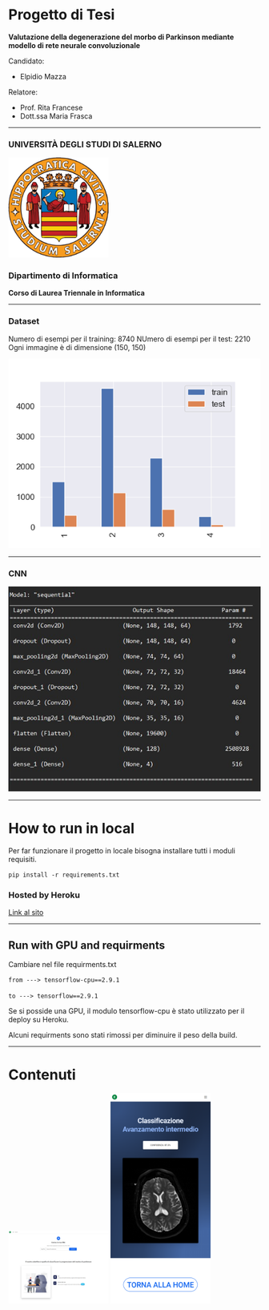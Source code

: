 # Progetto di Tesi

**Valutazione della degenerazione del
morbo di Parkinson mediante modello
di rete neurale convoluzionale**

Candidato:
* Elpidio Mazza

Relatore: 
* Prof. Rita Francese
* Dott.ssa Maria Frasca
---

### **UNIVERSITÀ DEGLI STUDI DI SALERNO**

<img src="./images_repo/unisa-1.jpg" width="200" />

### **Dipartimento di Informatica**

**Corso di Laurea Triennale in Informatica**

---

### Dataset

Numero di esempi per il training: 8740
NUmero di esempi per il test: 2210
Ogni immagine è di dimensione (150, 150)

![](images_repo/Figure_last_divisone_4_classi_numero_esempi.png)


---

### CNN

![](images_repo/modelSummary.jpg)


---

# How to run in local

Per far funzionare il progetto in locale bisogna installare tutti i moduli requisiti.

```
pip install -r requirements.txt
```


### Hosted by Heroku

[Link al sito](https://app-cnn-flask.herokuapp.com/)

---

## Run with GPU and requirments

Cambiare nel file requirments.txt

```
from ---> tensorflow-cpu==2.9.1

to ---> tensorflow==2.9.1
```

Se si posside una GPU, il modulo tensorflow-cpu è stato utilizzato per il deploy su Heroku.

Alcuni requirments sono stati rimossi per diminuire il peso della build.

---

# Contenuti

<div>
<p float="left">
  <img src=".\images_repo\Classifier-parkinson-disease.png" width="200" /> 
  <img src=".\images_repo\Classifier2.png" width="200" />
</p>
</div>
